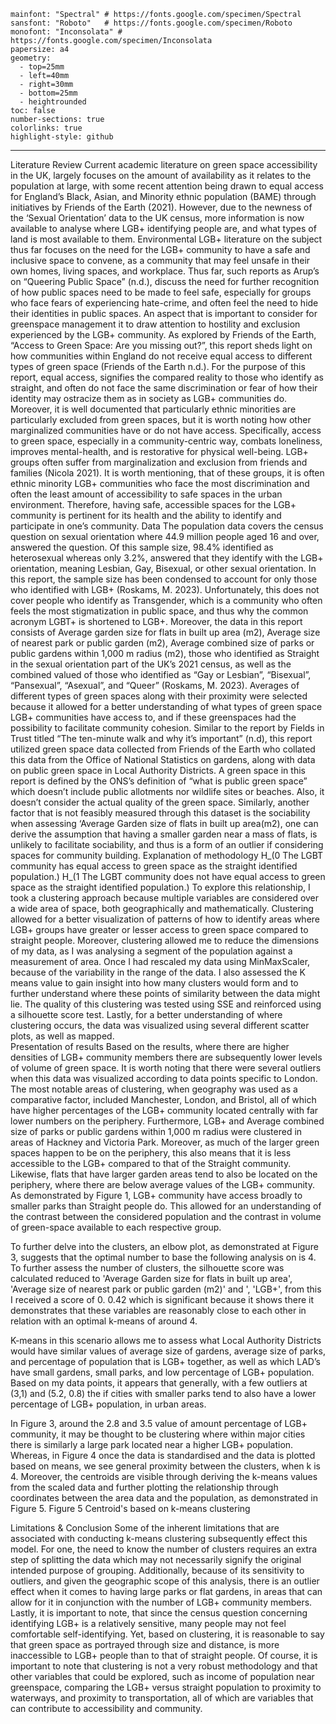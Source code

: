 
    mainfont: "Spectral" # https://fonts.google.com/specimen/Spectral
    sansfont: "Roboto"   # https://fonts.google.com/specimen/Roboto
    monofont: "Inconsolata" # https://fonts.google.com/specimen/Inconsolata
    papersize: a4
    geometry:
      - top=25mm
      - left=40mm
      - right=30mm
      - bottom=25mm
      - heightrounded
    toc: false
    number-sections: true
    colorlinks: true
    highlight-style: github
---
Literature Review
Current academic literature on green space accessibility in the UK, largely focuses on the amount of availability as it relates to the population at large, with some recent attention being drawn to equal access for England’s Black, Asian, and Minority ethnic population (BAME) through initiatives by Friends of the Earth (2021). However, due to the newness of the ‘Sexual Orientation’ data to the UK census, more information is now available to analyse where LGB+ identifying people are, and what types of land is most available to them. Environmental LGB+ literature on the subject thus far focuses on the need for the LGB+ community to have a safe and inclusive space to convene, as a community that may feel unsafe in their own homes, living spaces, and workplace. Thus far, such reports as Arup’s on “Queering Public Space” (n.d.), discuss the need for further recognition of how public spaces need to be made to feel safe, especially for groups who face fears of experiencing hate-crime, and often feel the need to hide their identities in public spaces. An aspect that is important to consider for greenspace management it to draw attention to hostility and exclusion experienced by the LGB+ community. As explored by Friends of the Earth, “Access to Green Space: Are you missing out?”, this report sheds light on how communities within England do not receive equal access to different types of green space (Friends of the Earth n.d.). For the purpose of this report, equal access, signifies the compared reality to those who identify as straight, and often do not face the same discrimination or fear of how their identity may ostracize them as in society as LGB+ communities do. Moreover, it is well documented that particularly ethnic minorities are particularly excluded from green spaces, but it is worth noting how other marginalized communities have or do not have access. Specifically, access to green space, especially in a community-centric way, combats loneliness, improves mental-health, and is restorative for physical well-being. LGB+ groups often suffer from marginalization and exclusion from friends and families (Nicola 2021). It is worth mentioning, that of these groups, it is often ethnic minority LGB+ communities who face the most discrimination and often the least amount of accessibility to safe spaces in the urban environment. Therefore, having safe, accessible spaces for the LGB+ community is pertinent for its health and the ability to identify and participate in one’s community. 
Data
The population data covers the census question on sexual orientation where 44.9 million people aged 16 and over, answered the question. Of this sample size, 98.4% identified as heterosexual whereas only 3.2%, answered that they identify with the LGB+ orientation, meaning Lesbian, Gay, Bisexual, or other sexual orientation. In this report, the sample size has been condensed to account for only those who identified with LGB+ (Roskams, M. 2023). Unfortunately, this does not cover people who identify as Transgender, which is a community who often feels the most stigmatization in public space, and thus why the common acronym LGBT+ is shortened to LGB+. Moreover, the data in this report consists of Average garden size for flats in built up area (m2), Average size of nearest park or public garden (m2), Average combined size of parks or public gardens within 1,000 m radius (m2), those who identified as Straight in the sexual orientation part of the UK’s 2021 census, as well as the combined valued of those who identified as “Gay or Lesbian”, “Bisexual”, “Pansexual”, “Asexual”, and “Queer” (Roskams, M. 2023). Averages of different types of green spaces along with their proximity were selected because it allowed for a better understanding of what types of green space LGB+ communities have access to, and if these greenspaces had the possibility to facilitate community cohesion. Similar to the report by Fields in Trust titled “The ten-minute walk and why it’s important” (n.d), this report utilized green space data collected from Friends of the Earth who collated this data from the Office of National Statistics on gardens, along with data on public green space in Local Authority Districts. A green space in this report is defined by the ONS’s definition of “what is public green space” which doesn’t include public allotments nor wildlife sites or beaches. Also, it doesn’t consider the actual quality of the green space. Similarly, another factor that is not feasibly measured through this dataset is the sociability when assessing ‘Average Garden size of flats in built up area(m2), one can derive the assumption that having a smaller garden near a mass of flats, is unlikely to facilitate sociability, and thus is a form of an outlier if considering spaces for community building. 
Explanation of methodology
H_(0 The LGBT community has equal access to green space as the straight identified population.) H_(1 The LGBT community does not have equal access to green space as the straight identified population.)
To explore this relationship, I took a clustering approach because multiple variables are considered over a wide area of space, both geographically and mathematically. Clustering allowed for a better visualization of patterns of how to identify areas where LGB+ groups have greater or lesser access to green space compared to straight people. Moreover, clustering allowed me to reduce the dimensions of my data, as I was analysing a segment of the population against a measurement of area. Once I had rescaled my data using MinMaxScaler, because of the variability in the range of the data. I also assessed the K means value to gain insight into how many clusters would form and to further understand where these points of similarity between the data might lie. The quality of this clustering was tested using SSE and reinforced using a silhouette score test. Lastly, for a better understanding of where clustering occurs, the data was visualized using several different scatter plots, as well as mapped.  
Presentation of results
Based on the results, where there are higher densities of LGB+ community members there are subsequently lower levels of volume of green space. It is worth noting that there were several outliers when this data was visualized according to data points specific to London. The most notable areas of clustering, when geography was used as a comparative factor, included Manchester, London, and Bristol, all of which have higher percentages of the LGB+ community located centrally with far lower numbers on the periphery. Furthermore, LGB+ and Average combined size of parks or public gardens within 1,000 m radius were clustered in areas of Hackney and Victoria Park. Moreover, as much of the larger green spaces happen to be on the periphery, this also means that it is less accessible to the LGB+ compared to that of the Straight community. Likewise, flats that have larger garden areas tend to also be located on the periphery, where there are below average values of the LGB+ community. As demonstrated by Figure 1, LGB+ community have access broadly to smaller parks than Straight people do. This allowed for an understanding of the contrast between the considered population and the contrast in volume of green-space available to each respective group. 

 
To further delve into the clusters, an elbow plot, as demonstrated at Figure 3, suggests that the optimal number to base the following analysis on is 4. To further assess the number of clusters, the silhouette score was calculated reduced to 'Average Garden size for flats in built up area', 'Average size of nearest park or public garden (m2)' and ', 'LGB+', from this I received a score of 0. 0.42 which is significant because it shows there it demonstrates that these variables are reasonably close to each other in relation with an optimal k-means of around 4. 




K-means in this scenario allows me to assess what Local Authority Districts would have similar values of average size of gardens, average size of parks, and percentage of population that is LGB+ together, as well as which LAD’s have small gardens, small parks, and low percentage of LGB+ population. Based on my data points, it appears that generally, with a few outliers at (3,1) and (5.2, 0.8) the if cities with smaller parks tend to also have a lower percentage of LGB+ population, in urban areas. 


In Figure 3, around the 2.8 and 3.5 value of amount percentage of LGB+ community, it may be thought to be clustering where within major cities there is similarly a large park located near a higher LGB+ population. Whereas, in Figure 4 once the data is standardised and the data is plotted based on means, we see general proximity between the clusters, when k is 4. Moreover, the centroids are visible through deriving the k-means values from the scaled data and further plotting the relationship through coordinates between the area data and the population, as demonstrated in Figure 5. 
                                              Figure 5 Centroid's based on k-means clustering






Limitations & Conclusion
Some of the inherent limitations that are associated with conducting k-means clustering subsequently effect this model. For one, the need to know the number of clusters requires an extra step of splitting the data which may not necessarily signify the original intended purpose of grouping. Additionally, because of its sensitivity to outliers, and given the geographic scope of this analysis, there is an outlier effect when it comes to having large parks or flat gardens, in areas that can allow for it in conjunction with the number of LGB+ community members. Lastly, it is important to note, that since the census question concerning identifying LGB+ is a relatively sensitive, many people may not feel comfortable self-identifying. 
Yet, based on clustering, it is reasonable to say that green space as portrayed through size and distance, is more inaccessible to LGB+ people than to that of straight people. Of course, it is important to note that clustering is not a very robust methodology and that other variables that could be explored, such as income of population near greenspace, comparing the LGB+ versus straight population to proximity to waterways, and proximity to transportation, all of which are variables that can contribute to accessibility and community. 
 
